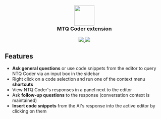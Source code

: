 <h3 align="center"><img src="https://d3g9hyrd06lga2.cloudfront.net/wp-content/uploads/2023/07/cropped-ntq-favicon-192x192.png" height="64"><br>MTQ Coder extension</h3>
<p align="center">
    <a href="https://marketplace.visualstudio.com/items?itemName=NTQSolution.ntqcoder" alt="Marketplace version">
        <img src="https://img.shields.io/visual-studio-marketplace/v/NTQSolution.ntqcoder?color=orange&label=VS%20Code" />
    </a>
    <a href="https://marketplace.visualstudio.com/items?itemName=NTQSolution.ntqcoder" alt="Marketplace download count">
        <img src="https://img.shields.io/visual-studio-marketplace/d/NTQSolution.ntqcoder?color=blueviolet&label=Downloads" />
    </a>
</p>

## Features
- **Ask general questions** or use code snippets from the editor to query NTQ Coder via an input box in the sidebar
- Right click on a code selection and run one of the context menu **shortcuts**
- View NTQ Coder's responses in a panel next to the editor
- Ask **follow-up questions** to the response (conversation context is maintained)
- **Insert code snippets** from the AI's response into the active editor by clicking on them